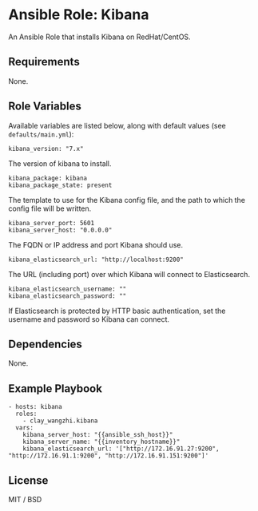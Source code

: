 # Ansible Role: Kibana

An Ansible Role that installs Kibana on RedHat/CentOS.

## Requirements

None.

## Role Variables

Available variables are listed below, along with default values (see `defaults/main.yml`):

```
kibana_version: "7.x"
```

The version of kibana to install.

```
kibana_package: kibana
kibana_package_state: present
```

The template to use for the Kibana config file, and the path to which the config file will be written.

```
kibana_server_port: 5601
kibana_server_host: "0.0.0.0"
```

The FQDN or IP address and port Kibana should use.

```
kibana_elasticsearch_url: "http://localhost:9200"
```

The URL (including port) over which Kibana will connect to Elasticsearch.

```
kibana_elasticsearch_username: ""
kibana_elasticsearch_password: ""
```

If Elasticsearch is protected by HTTP basic authentication, set the username and password so Kibana can connect.

## Dependencies

None.

## Example Playbook

```
- hosts: kibana
  roles:
    - clay_wangzhi.kibana
  vars:
    kibana_server_host: "{{ansible_ssh_host}}"
    kibana_server_name: "{{inventory_hostname}}"
    kibana_elasticsearch_url: '["http://172.16.91.27:9200", "http://172.16.91.1:9200", "http://172.16.91.151:9200"]'
```

## License

MIT / BSD